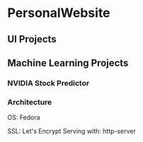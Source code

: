 # PersonalWebsite

## UI Projects

## Machine Learning Projects

### NVIDIA Stock Predictor

### Architecture
OS: Fedora

SSL: Let's Encrypt
Serving with: http-server